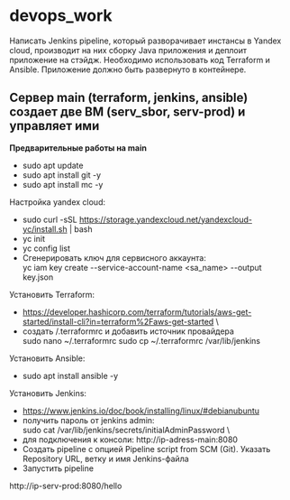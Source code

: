 # devops_work
Написать Jenkins pipeline, который разворачивает инстансы в Yandex cloud, производит на них сборку Java приложения и деплоит приложение на стэйдж. 
Необходимо использовать код Terraform и Ansible. Приложение должно быть развернуто в контейнере.

## Сервер main (terraform, jenkins, ansible) создает две ВМ (serv_sbor, serv-prod) и управляет ими
**Предварительные работы на main**
* sudo apt update
* sudo apt install git -y
* sudo apt install mc -y

Настройка yandex cloud: 
* sudo curl -sSL https://storage.yandexcloud.net/yandexcloud-yc/install.sh | bash
* yc init
* yc config list
* Сгенерировать ключ для сервисного аккаунта: \
yc iam key create --service-account-name <sa_name> --output key.json

Установить Terraform:
* https://developer.hashicorp.com/terraform/tutorials/aws-get-started/install-cli?in=terraform%2Faws-get-started \
* создать /.terraformrc и добавить источник провайдера  \
sudo nano ~/.terraformrc
sudo cp ~/.terraformrc /var/lib/jenkins

Установить Ansible:
* sudo apt install ansible -y

Установить Jenkins: 
* https://www.jenkins.io/doc/book/installing/linux/#debianubuntu
* получить пароль от jenkins admin: \
  sudo cat /var/lib/jenkins/secrets/initialAdminPassword \
* для подключения к консоли: http://ip-adress-main:8080
* Создать pipeline с опцией Pipeline script from SCM (Git). Указать Repository URL, ветку и имя Jenkins-файла
* Запустить pipeline

http://ip-serv-prod:8080/hello
  

  
